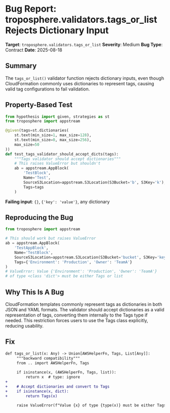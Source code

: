 # Bug Report: troposphere.validators.tags_or_list Rejects Dictionary Input

**Target**: `troposphere.validators.tags_or_list`
**Severity**: Medium
**Bug Type**: Contract
**Date**: 2025-08-18

## Summary

The `tags_or_list()` validator function rejects dictionary inputs, even though CloudFormation commonly uses dictionaries to represent tags, causing valid tag configurations to fail validation.

## Property-Based Test

```python
from hypothesis import given, strategies as st
from troposphere import appstream

@given(tags=st.dictionaries(
    st.text(min_size=1, max_size=128),
    st.text(min_size=0, max_size=256),
    max_size=50
))
def test_tags_validator_should_accept_dicts(tags):
    """Tags validator should accept dictionaries"""
    # This raises ValueError but shouldn't
    ab = appstream.AppBlock(
        'TestBlock',
        Name='Test',
        SourceS3Location=appstream.S3Location(S3Bucket='b', S3Key='k'),
        Tags=tags
    )
```

**Failing input**: `{}`, `{'key': 'value'}`, any dictionary

## Reproducing the Bug

```python
from troposphere import appstream

# This should work but raises ValueError
ab = appstream.AppBlock(
    'TestAppBlock',
    Name='TestBlock',
    SourceS3Location=appstream.S3Location(S3Bucket='bucket', S3Key='key'),
    Tags={'Environment': 'Production', 'Owner': 'TeamA'}
)
# ValueError: Value {'Environment': 'Production', 'Owner': 'TeamA'} 
# of type <class 'dict'> must be either Tags or list
```

## Why This Is A Bug

CloudFormation templates commonly represent tags as dictionaries in both JSON and YAML formats. The validator should accept dictionaries as a valid representation of tags, converting them internally to the Tags type if needed. This restriction forces users to use the Tags class explicitly, reducing usability.

## Fix

```diff
def tags_or_list(x: Any) -> Union[AWSHelperFn, Tags, List[Any]]:
     """backward compatibility"""
     from .. import AWSHelperFn, Tags
 
     if isinstance(x, (AWSHelperFn, Tags, list)):
         return x  # type: ignore
+    
+    # Accept dictionaries and convert to Tags
+    if isinstance(x, dict):
+        return Tags(x)
 
     raise ValueError(f"Value {x} of type {type(x)} must be either Tags or list")
```